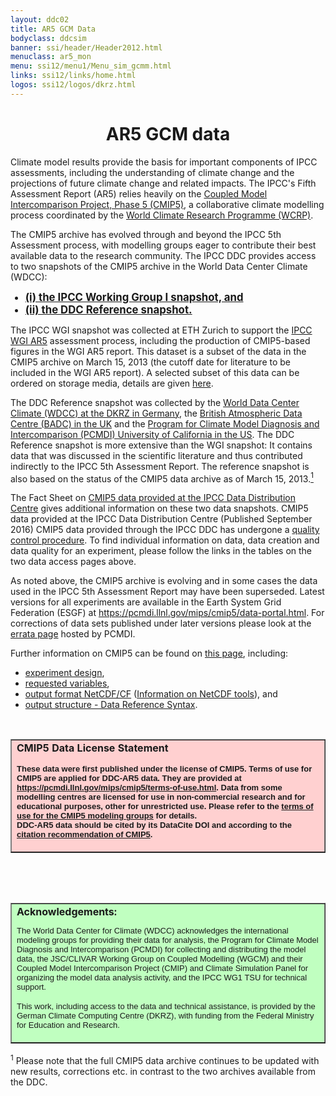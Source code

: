 ```yaml
---
layout: ddc02
title: AR5 GCM Data
bodyclass: ddcsim
banner: ssi/header/Header2012.html
menuclass: ar5_mon
menu: ssi12/menu1/Menu_sim_gcmm.html
links: ssi12/links/home.html
logos: ssi12/logos/dkrz.html
---
```

<div id="pagetitle-ln">
<h1 align="CENTER">AR5 GCM data</h1>
</div>
<p>Climate model results provide the basis for important components of IPCC assessments, including the understanding of climate change and the projections of future climate change and related impacts. The IPCC's Fifth Assessment Report (AR5) relies heavily on the <a target="_blank" href="https://pcmdi.llnl.gov/mips/cmip5">Coupled Model Intercomparison Project, Phase 5 (CMIP5)</a>, a collaborative climate modelling process coordinated by the <a target="_blank" href="http://www.wcrp-climate.org/">World Climate Research Programme (WCRP)</a>.</p>

<p>The CMIP5 archive has evolved through and beyond the IPCC 5th Assessment process, with modelling groups eager to contribute their best available data to the research community. 
The IPCC DDC provides access to two snapshots of the CMIP5 archive in the World Data Center Climate (WDCC):
<big><strong><ul>
<li><a target="_blank" title="IPCC WGI AR5 snapshot" class="internal-link" href="WG1-Archive.html">(i) the IPCC Working Group I snapshot, and</a></li>
<li><a target="_blank" title="DDC AR5 Reference snapshot" class="internal-link" href="Reference-Archive.html">(ii) the DDC Reference snapshot.</a></li>
</ul></strong></big>

<p>The IPCC WGI snapshot was collected at ETH Zurich to support the <a target="_blank" href="http://www.climatechange2013.org">IPCC WGI AR5</a> assessment process, including the production of CMIP5-based figures in the WGI AR5 report. This dataset is a subset of the data in the CMIP5 archive on March 15, 2013 (the cutoff date for literature to be included in the WGI AR5 report). A selected subset of this data can be ordered on storage media, details are given <a href="/sim/gcm_monthly/INFO/dvd_data.html">here</a>.</p>

<p>The DDC Reference snapshot was collected by the <a target="_blank" href="http://wdc-climate.de/">World Data Center Climate (WDCC) at the DKRZ in Germany</a>, the <a target="_blank" href="http://badc.nerc.ac.uk/home/index.html">British Atmospheric Data Centre (BADC) in the UK</a> and the <a target="_blank" href="http://pcmdi.llnl.gov/">Program for Climate Model Diagnosis and Intercomparison (PCMDI) University of California in the US</a>. The DDC Reference snapshot is more extensive than the WGI snapshot: It contains data that was discussed in the scientific literature and thus contributed indirectly to the IPCC 5th Assessment Report. The reference snapshot is also based on the status of the CMIP5 data archive as of March 15, 2013.<a href="#footnote-ESGF-data"><sup>1</sup></a></p>

<p>The Fact Sheet on <a target="_blank" class="internal-link" href="../../../docs/factsheets/TGICA_Fact_Sheet_CMIP5_data_provided_at_the_IPCC_DDC_Ver_1_2016.pdf">CMIP5 data provided at the IPCC Data Distribution Centre</a> gives additional information on these two data snapshots. CMIP5 data provided at the IPCC Data Distribution Centre (Published September 2016) CMIP5 data provided through the IPCC DDC has undergone a <a target="_blank" href="http://cmip5qc.wdc-climate.de">quality control procedure</a>. To find individual information on data, data creation and data quality for an experiment, please follow the links in the tables on the two data access pages above.</p>

<p>As noted above, the CMIP5 archive is evolving and in some cases the data used in the IPCC 5th Assessment Report may have been superseded. Latest versions for all experiments are available in the Earth System Grid Federation (ESGF) at <a target="_blank" href="https://pcmdi.llnl.gov/mips/cmip5/data-portal.html">https://pcmdi.llnl.gov/mips/cmip5/data-portal.html</a>. For corrections of data sets published under later versions please look at the <a target="_blank" href="https://pcmdi.llnl.gov/mips/cmip5/errata.html">errata page</a> hosted by PCMDI.</p>

<!-- <p>The data underlying the IPCC - Fifth Assessment Report (IPCC AR5) were created and collected within CMIP5 (<a target="_blank" href="https://pcmdi.llnl.gov/mips/cmip5/">Coupled Model Intercomparison Project Phase 5</a>). CMIP5 data are collected, managed and disseminated by ESGF (<a target="_blank" href="http://esgf.org/">Earth System Grid Federation</a>). The IPCC DDC accumulates CMIP5 reference data that have likely been used in the IPCC AR5 while ESGF continues to provide the most recent versions of CMIP5 data. 
</p>
<p>The IPCC DDC provides access to long-term archived CMIP5 data in the WDCC (World Data Center Climate). IPCC AR5 climate model data are in particular the CMIP5 Data Archive of <a target="_blank" href="http://www.climatechange2013.org">IPCC Working Group I</a> and the CMIP5 Reference Data Archive. The CMIP5 Data Archive of IPCC WG-I was collected at the ETH Zurich parallel to the writing process of the IPCC WG-I report. The CMIP5 reference data were collected by the <a target="_blank" href="http://wdc-climate.de/">WDCC at DKRZ in Germany</a>, the <a target="_blank" href="http://badc.nerc.ac.uk/home/index.html">BADC in the UK</a> and the <a target="_blank" href="https://pcmdi.llnl.gov/">PCMDI in the US</a>. For the IPCC AR5 data archives the status of the CMIP5 ESGF data archive around March 15, 2013 was chosen because this was the deadline for literature contributions to be accepted in the WG-I report. CMIP5 data, which were published in ESGF before March 15, 2013 might underlie the WG-I report, data published later certainly not.
</p>

<p>The IPCC AR5 climate model data of the two data archives are provided on two separate pages. The CMIP5 Data Archive of IPCC WG-I is a subset of the CMIP5 Reference Data Archive:</p>
<big><strong><ul>
<li><a target="_blank" title="CMIP5 Data Archive of IPCC WG-I" class="internal-link" href="WG1-Archive.html">CMIP5 Data Archive of IPCC WG-I</a></li>
<li><a target="_blank" title="CMIP5 Reference Data Archive" class="internal-link" href="Reference-Archive.html">CMIP5 Reference Data Archive</a></li>
</ul></strong></big>

<p>
Data moved into the IPCC DDC had undergone a <a target="_blank" href="http://cmip5qc.wdc-climate.de">quality control procedure</a>. Please have a look at the individual information on data, data creation and data quality for an experiment by following the links in the tables on the pages for the CMIP5 Data Archive of IPCC WG-I and the CMIP5 Reference Data Archive. 
Latest versions for all experiments are available in the Earth System Grid Federation (ESGF) at <a target="_blank" href="http://esgf-node.llnl.gov/">http://esgf-node.llnl.gov/</a>. 
For corrections of data sets published under later versions please look at the <a target="_blank" href="https://pcmdi.llnl.gov/mips/cmip5/errata.html">errata page</a> hosted by PCMDI.
</p> -->

<p>Further information on CMIP5 can be found on <a target="_blank" href="https://pcmdi.llnl.gov/mips/cmip5/">this page</a>, including:
<ul><li><a target="_blank" href="https://pcmdi.llnl.gov/mips/cmip5/experiment_design.html">experiment design</a>,</li>
<li><a target="_blank" href="https://pcmdi.llnl.gov/mips/cmip5/datadescription.html">requested variables</a>,</li>
<li><a target="_blank" href="http://cfconventions.org/">output format NetCDF/CF</a> (<a href="/sim/gcm_monthly/INFO/formats.html">Information on NetCDF tools</a>), and</li>
<li><a target="_blank" href="https://pcmdi.llnl.gov/mips/cmip5/docs/cmip5_data_reference_syntax.pdf">output structure - Data Reference Syntax</a>.</li>
</ul>

<br>
<table width="70%" cellspacing="0" cellpadding="3" border="1" align="center" table="">
<tbody>
<tr>
<td bgcolor="#ffd0d0">
<b>CMIP5 Data License Statement</b>
<p>
<font size="-1" face="arial">
<b>These data were first published under the license of CMIP5. Terms of use for CMIP5 are applied for DDC-AR5 data. They are provided at <a target="_blank" href="https://pcmdi.llnl.gov/mips/cmip5/terms-of-use.html">https://pcmdi.llnl.gov/mips/cmip5/terms-of-use.html</a>. Data from some modelling centres are licensed for use in non-commercial research and for educational purposes, other for unrestricted use. Please refer to the <a target="_blank" href="https://pcmdi.llnl.gov/mips/cmip5/docs/CMIP5_modeling_groups.pdf">terms of use for the CMIP5 modeling groups</a> for details. 
<br>
DDC-AR5 data should be cited by its DataCite DOI and according to the <a target="_blank" href="https://pcmdi.llnl.gov/mips/cmip5/citation.html">citation recommendation of CMIP5</a>.</b>
</font>
</p>
</td>
</tr>
</tbody>
</table>


<!-- <p><strong>Please note:</strong></p>
A table entry represents an experiment as general citation unit. <br>
<span style="color:darkgreen"><strong>Green experiments</strong></span> have completed the quality control process and are assigned DOIs (Digital Object Identifiers). The underlying links resolve to the DOI landing pages, which provide basic information related to the data.<br>
For <span style="color:LightSlateGrey"><strong>grey experiments</strong></span> the data is archived at least at WDCC (stable data). The quality control process is ongoing. The underlying links resolve to web pages displaying basic information related to the data.<br>
-->
<p>&nbsp;</p>

<p align="CENTER">&nbsp;</p>

<table width="95%" cellspacing="0" cellpadding="3" border="1" align="center" table="">
<tbody>
<tr>
<td bgcolor="#c0ffc0">
<b>Acknowledgements:</b>
<br>
<font size="-1" face="arial">
<p>The World Data Center for Climate (WDCC) acknowledges the international modeling groups for providing their data for analysis, the Program for Climate Model Diagnosis and Intercomparison (PCMDI) for collecting and distributing the model data, the JSC/CLIVAR Working Group on Coupled Modelling (WGCM) and their Coupled Model Intercomparison Project (CMIP) and Climate Simulation Panel for organizing the model data analysis activity, and the IPCC WG1 TSU for technical support.</p>
</font>
<p>
<font size="-1" face="arial">This work, including access to the data and technical assistance, is provided by the German Climate Computing Centre (DKRZ), with funding from the Federal Ministry for Education and Research.</font>
</p>
</td>
</tr>
</tbody>
</table>


<p id="footnote-ESGF-data"><sup>1</sup> Please note that the full CMIP5 data archive continues to be updated with new results, corrections etc. in contrast to the two archives available from the DDC.</p>
<p>&nbsp;</p>
<p align="left"><i>
<!-- <span style="color:darkred"><strong>Preliminary version</strong><br /> -->


